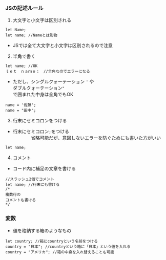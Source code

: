 ### JSの記述ルール
1. 大文字と小文字は区別される
~~~
let Name;
let name; //Nameとは別物
~~~
- JSでは全て大文字と小文字は区別されるので注意
2. 半角で書く
~~~
let name; //OK
ｌｅｔ　ｎａｍｅ；　//全角なのでエラーになる
~~~
- ただし、シングルクォーテーション `'` や<br>
  ダブルクォーテーション`"`<br>
  で囲まれた中身は全角でもOK
~~~
name = '佐藤';
name = "田中";
~~~
3. 行末にセミコロンをつける
- 行末にセミコロン`;`をつける<br>
　　　　省略可能だが、意図しないエラーを防ぐためにも書いた方がいい
~~~
let name;
~~~
4. コメント
- コード内に補足の文章を書ける
~~~
//スラッシュ2個でコメント
let name; //行末にも書ける
/*
複数行の
コメントも書ける
*/
~~~

### 変数
- 値を格納する箱のようなもの
~~~
let country; //箱にcountryという名前をつける
country = "日本"; //countryという箱に「日本」という値を入れる
country = "アメリカ"; //箱の中身を入れ替えることも可能
~~~
